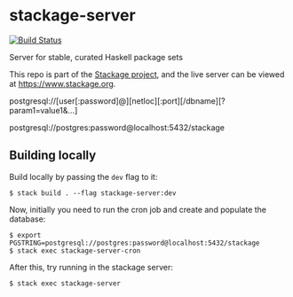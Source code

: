 stackage-server
===============

[![Build Status](https://travis-ci.org/fpco/stackage-server.svg?branch=master)](https://travis-ci.org/fpco/stackage-server)

Server for stable, curated Haskell package sets

This repo is part of the [Stackage project](https://github.com/fpco/stackage),
and the live server can be viewed at https://www.stackage.org.

postgresql://[user[:password]@][netloc][:port][/dbname][?param1=value1&...]

postgresql://postgres:password@localhost:5432/stackage

## Building locally

Build locally by passing the `dev` flag to it:

``` shellsession
$ stack build . --flag stackage-server:dev
```

Now, initially you need to run the cron job and create and populate the database:

``` shellsession
$ export PGSTRING=postgresql://postgres:password@localhost:5432/stackage
$ stack exec stackage-server-cron
```

After this, try running in the stackage server:

``` shellsession
$ stack exec stackage-server
```


